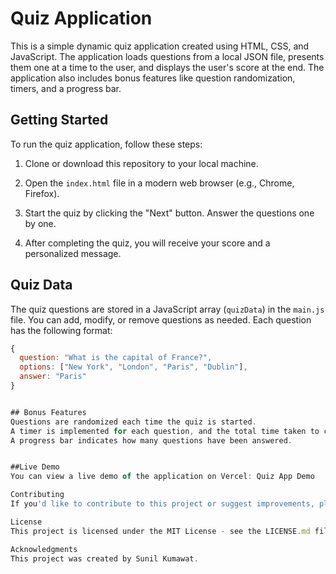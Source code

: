 # Quiz Application

This is a simple dynamic quiz application created using HTML, CSS, and JavaScript. The application loads questions from a local JSON file, presents them one at a time to the user, and displays the user's score at the end. The application also includes bonus features like question randomization, timers, and a progress bar.

## Getting Started

To run the quiz application, follow these steps:

1. Clone or download this repository to your local machine.

2. Open the `index.html` file in a modern web browser (e.g., Chrome, Firefox).

3. Start the quiz by clicking the "Next" button. Answer the questions one by one.

4. After completing the quiz, you will receive your score and a personalized message.

## Quiz Data

The quiz questions are stored in a JavaScript array (`quizData`) in the `main.js` file. You can add, modify, or remove questions as needed. Each question has the following format:

```javascript
{
  question: "What is the capital of France?",
  options: ["New York", "London", "Paris", "Dublin"],
  answer: "Paris"
}


## Bonus Features
Questions are randomized each time the quiz is started.
A timer is implemented for each question, and the total time taken to complete the quiz is displayed.
A progress bar indicates how many questions have been answered.


##Live Demo
You can view a live demo of the application on Vercel: Quiz App Demo

Contributing
If you'd like to contribute to this project or suggest improvements, please feel free to open an issue or create a pull request.

License
This project is licensed under the MIT License - see the LICENSE.md file for details.

Acknowledgments
This project was created by Sunil Kumawat.
